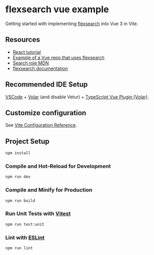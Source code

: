 # flexsearch vue example

Getting started with implementing [flexsearch](https://www.npmjs.com/package/flexsearch) into Vue 3 in Vite.

## Resources
- [React tutorial](https://codewithwolf.com/flexsearch-tutorial-with-react)
- [Example of a Vue repo that uses flexsearch](https://github.com/histoire-dev/histoire)
- [Search role MDN](https://developer.mozilla.org/en-US/docs/Web/Accessibility/ARIA/Roles/Search_role)
- [flexsearch documentation](https://nextapps-de.github.io/flexsearch/)

## Recommended IDE Setup

[VSCode](https://code.visualstudio.com/) + [Volar](https://marketplace.visualstudio.com/items?itemName=Vue.volar) (and disable Vetur) + [TypeScript Vue Plugin (Volar)](https://marketplace.visualstudio.com/items?itemName=Vue.vscode-typescript-vue-plugin).

## Customize configuration

See [Vite Configuration Reference](https://vitejs.dev/config/).

## Project Setup

```sh
npm install
```

### Compile and Hot-Reload for Development

```sh
npm run dev
```

### Compile and Minify for Production

```sh
npm run build
```

### Run Unit Tests with [Vitest](https://vitest.dev/)

```sh
npm run test:unit
```

### Lint with [ESLint](https://eslint.org/)

```sh
npm run lint
```
